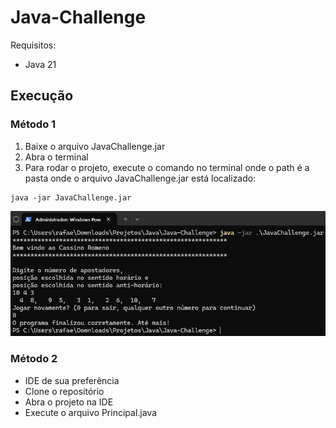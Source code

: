 # Java-Challenge

Requisitos:
- Java 21

## Execução

### Método 1
1. Baixe o arquivo JavaChallenge.jar
2. Abra o terminal
3. Para rodar o projeto, execute o comando no terminal
onde o path é a pasta onde o arquivo JavaChallenge.jar está localizado:

```
java -jar JavaChallenge.jar
```

![Terminal jar](img_terminal.png)

### Método 2
- IDE de sua preferência
- Clone o repositório
- Abra o projeto na IDE
- Execute o arquivo Principal.java
